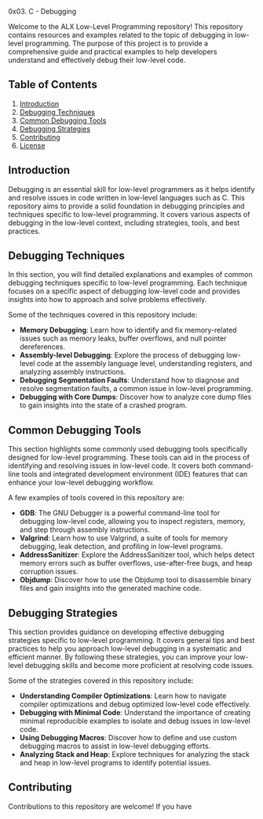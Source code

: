 0x03. C - Debugging

Welcome to the ALX Low-Level Programming repository! This repository contains resources and examples related to the topic of debugging in low-level programming. The purpose of this project is to provide a comprehensive guide and practical examples to help developers understand and effectively debug their low-level code.

## Table of Contents

1. [Introduction](#introduction)
2. [Debugging Techniques](#debugging-techniques)
3. [Common Debugging Tools](#common-debugging-tools)
4. [Debugging Strategies](#debugging-strategies)
5. [Contributing](#contributing)
6. [License](#license)

## Introduction

Debugging is an essential skill for low-level programmers as it helps identify and resolve issues in code written in low-level languages such as C. This repository aims to provide a solid foundation in debugging principles and techniques specific to low-level programming. It covers various aspects of debugging in the low-level context, including strategies, tools, and best practices.

## Debugging Techniques

In this section, you will find detailed explanations and examples of common debugging techniques specific to low-level programming. Each technique focuses on a specific aspect of debugging low-level code and provides insights into how to approach and solve problems effectively.

Some of the techniques covered in this repository include:

- **Memory Debugging**: Learn how to identify and fix memory-related issues such as memory leaks, buffer overflows, and null pointer dereferences.
- **Assembly-level Debugging**: Explore the process of debugging low-level code at the assembly language level, understanding registers, and analyzing assembly instructions.
- **Debugging Segmentation Faults**: Understand how to diagnose and resolve segmentation faults, a common issue in low-level programming.
- **Debugging with Core Dumps**: Discover how to analyze core dump files to gain insights into the state of a crashed program.

## Common Debugging Tools

This section highlights some commonly used debugging tools specifically designed for low-level programming. These tools can aid in the process of identifying and resolving issues in low-level code. It covers both command-line tools and integrated development environment (IDE) features that can enhance your low-level debugging workflow.

A few examples of tools covered in this repository are:

- **GDB**: The GNU Debugger is a powerful command-line tool for debugging low-level code, allowing you to inspect registers, memory, and step through assembly instructions.
- **Valgrind**: Learn how to use Valgrind, a suite of tools for memory debugging, leak detection, and profiling in low-level programs.
- **AddressSanitizer**: Explore the AddressSanitizer tool, which helps detect memory errors such as buffer overflows, use-after-free bugs, and heap corruption issues.
- **Objdump**: Discover how to use the Objdump tool to disassemble binary files and gain insights into the generated machine code.

## Debugging Strategies

This section provides guidance on developing effective debugging strategies specific to low-level programming. It covers general tips and best practices to help you approach low-level debugging in a systematic and efficient manner. By following these strategies, you can improve your low-level debugging skills and become more proficient at resolving code issues.

Some of the strategies covered in this repository include:

- **Understanding Compiler Optimizations**: Learn how to navigate compiler optimizations and debug optimized low-level code effectively.
- **Debugging with Minimal Code**: Understand the importance of creating minimal reproducible examples to isolate and debug issues in low-level code.
- **Using Debugging Macros**: Discover how to define and use custom debugging macros to assist in low-level debugging efforts.
- **Analyzing Stack and Heap**: Explore techniques for analyzing the stack and heap in low-level programs to identify potential issues.

## Contributing

Contributions to this repository are welcome! If you have
